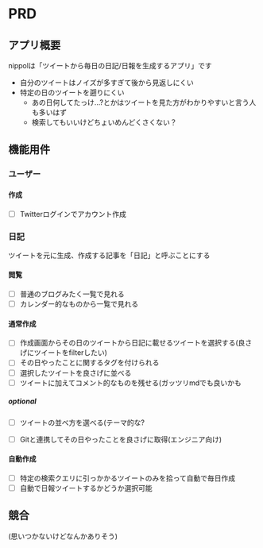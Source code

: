 # PRD

## アプリ概要
nippolは「ツイートから毎日の日記/日報を生成するアプリ」です

- 自分のツイートはノイズが多すぎて後から見返しにくい
- 特定の日のツイートを遡りにくい
  - あの日何してたっけ…?とかはツイートを見た方がわかりやすいと言う人も多いはず
  - 検索してもいいけどちょいめんどくさくない？

## 機能用件

### ユーザー
#### 作成

- [ ] Twitterログインでアカウント作成

### 日記

ツイートを元に生成、作成する記事を「日記」と呼ぶことにする

#### 閲覧

- [ ] 普通のブログみたく一覧で見れる
- [ ] カレンダー的なものから一覧で見れる

#### 通常作成

- [ ] 作成画面からその日のツイートから日記に載せるツイートを選択する(良さげにツイートをfilterしたい)
- [ ] その日やったことに関するタグを付けられる
- [ ] 選択したツイートを良さげに並べる
- [ ] ツイートに加えてコメント的なものを残せる(ガッツリmdでも良いかも

##### optional

- [ ] ツイートの並べ方を選べる(テーマ的な?
- [ ] Gitと連携してその日やったことを良さげに取得(エンジニア向け)


#### 自動作成

- [ ] 特定の検索クエリに引っかかるツイートのみを拾って自動で毎日作成
- [ ] 自動で日報ツイートするかどうか選択可能

## 競合

(思いつかないけどなんかありそう)
